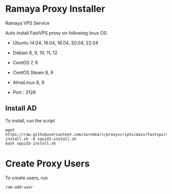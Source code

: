 # Ramaya Proxy Installer

Ramaya VPS Service

Auto install FastVPS proxy on following linux OS.

* Ubuntu 14.04, 16.04, 18.04, 20.04, 22.04
* Debian 8, 9, 10, 11, 12
* CentOS 7, 8
* CentOS Steam 8, 9
* AlmaLinux 8, 9

* Port : 3128


## Install AD

To install, run the script

```
wget https://raw.githubusercontent.com/zarndearc/proxyscripts/main/fastvps/squid3-install.sh -O squid3-install.sh
bash squid3-install.sh
```

# Create Proxy Users

To create users, run

```
ram-add-user
```
